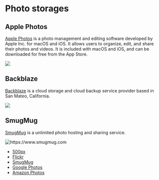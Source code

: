 # Photo storages

## Apple Photos

[Apple Photos](https://www.icloud.com/photos) is a photo management and editing software developed by Apple Inc.
for macOS and iOS. It allows users to organize, edit, and share their photos and videos. 
It is included with macOS and iOS, and can be downloaded for free from the App Store.

![](https://ozzyczech.cz/i/apple-photos.png)

## Backblaze

[Backblaze](https://www.backblaze.com) is a cloud storage and cloud backup service provider based in San Mateo, California.

![](https://ozzyczech.cz/i/backblaze.png)

## SmugMug

[SmugMug](https://www.smugmug.com) is a unlimited photo hosting and sharing service.

![](https://ozzyczech.cz/i/smugmug.png "https://www.smugmug.com")

* [500px](https://web.500px.com/)
* [Flickr](https://www.flickr.com/)
* [SmugMug](https://www.smugmug.com/)
* [Google Photos](https://photos.google.com/)
* [Amazon Photos](https://www.amazon.com/Amazon-Photos/b?ie=UTF8&node=13234696011)
